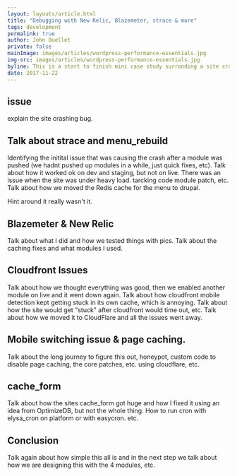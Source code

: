```yaml
---
layout: layouts/article.html
title: "Debugging with New Relic, Blazemeter, strace & more"
tags: development
permalink: true
author: John Ouellet
private: false
mainImage: images/articles/wordpress-performance-essentials.jpg
img-src: images/articles/wordpress-performance-essentials.jpg
byline: This is a start to finish mini case study surronding a site crashing bug.  I will detail how I found the problems and then how I fixed them.
date: 2017-11-22
---
```


issue
--------

explain the site crashing bug.


Talk about strace and menu_rebuild
--------------------------------

Identifying the initital issue that was causing the crash after a module was pushed (we hadnt pushed up modules in a while, just quick fixes, etc).  Talk about how it worked ok on dev and staging, but not on live.  There was an issue when the site was under heavy load.  tarcking code module patch, etc.  Talk about how we moved the Redis cache for the menu to drupal.

Hint around it really wasn't it.


Blazemeter & New Relic
--------------------------

Talk about what I did and how we tested things with pics.  Talk about the caching fixes and what modules I used.


Cloudfront Issues
-----------------

Talk about how we thought everything was good, then we enabled another module on live and it went down again.  Talk about how cloudfront mobile detection kept getting stuck in its own cache, which is annoying.  Talk about how the site would get "stuck" after cloudfront would time out, etc.  Talk about how we moved it to CloudFlare and all the issues went away.


Mobile switching issue & page caching.
----------------

Talk about the long journey to figure this out, honeypot, custom code to disable page caching, the core patches, etc.  using cloudflare, etc.


cache_form
------

Talk about how the sites cache_form got huge and how I fixed it using an idea from OptimizeDB, but not the whole thing.  How to run cron with elysa_cron on platform or with easycron. etc.


Conclusion
----------

Talk again about how simple this all is and in the next step we talk about how we are designing this with the 4 modules, etc.
